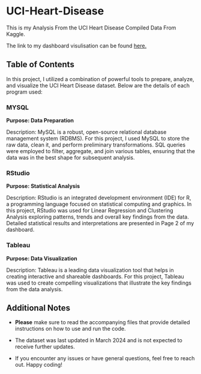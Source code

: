# UCI-Heart-Disease

This is my Analysis From the UCI Heart Disease Compiled Data From Kaggle.

The link to my dashboard visulisation can be found [here.](https://public.tableau.com/app/profile/charles.muiruri/viz/UCIHeartDiseaseDataDashboard/UCI-HeartDiseaseDataDashboardPage1)

## Table of Contents

In this project, I utilized a combination of powerful tools to prepare, analyze, and visualize the UCI Heart Disease dataset. Below are the details of each program used:

### MYSQL
   
**Purpose: Data Preparation**

Description: MySQL is a robust, open-source relational database management system (RDBMS). For this project, I used MySQL to store the raw data, clean it, and perform preliminary transformations. SQL queries were employed to filter, aggregate, and join various tables, ensuring that the data was in the best shape for subsequent analysis.

### RStudio


**Purpose: Statistical Analysis**


Description: RStudio is an integrated development environment (IDE) for R, a programming language focused on statistical computing and graphics. In this project, RStudio was used for Linear Regression and Clustering Analysis exploring patterns, trends and overall key findings from the data. Detailed statistical results and interpretations are presented in Page 2 of my dashboard.

### Tableau


**Purpose: Data Visualization**
  
Description: Tableau is a leading data visualization tool that helps in creating interactive and shareable dashboards. For this project, Tableau was used to create compelling visualizations that illustrate the key findings from the data analysis. 



## Additional Notes

- **Please** make sure to read the accompanying files that provide detailed instructions on how to use and run the code.

- The dataset was last updated in March 2024 and is not expected to receive further updates.

- If you encounter any issues or have general questions, feel free to reach out. Happy coding!


